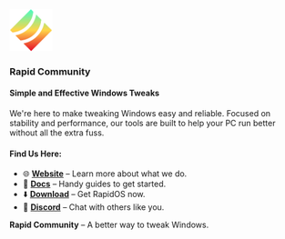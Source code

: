 <p align="left"><a href="https://github.com/rapid-community"><img src="https://github.com/rapid-community/.github/blob/main/profile/rapid-logo.png" alt="RapidOS logo" width="75"/></a></p>

### Rapid Community
#### Simple and Effective Windows Tweaks  

We're here to make tweaking Windows easy and reliable.
Focused on stability and performance, our tools are built to help your PC run better without all the extra fuss.  

#### **Find Us Here:**  
- 🌐 **[Website](https://rapid-community.ru)** – Learn more about what we do.  
- 📖 **[Docs](https://docs.rapid-community.ru)** – Handy guides to get started.  
- ⬇️ **[Download](https://rapid-community.ru/download)** – Get RapidOS now.  
- 💬 **[Discord](https://dsc.gg/rapid-community)** – Chat with others like you.  

**Rapid Community** – A better way to tweak Windows.  
